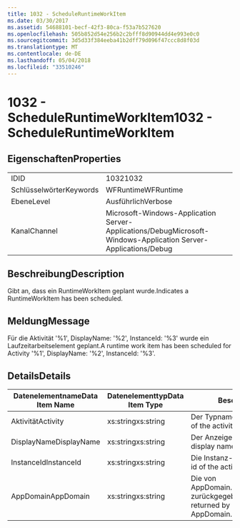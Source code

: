 ```yaml
---
title: 1032 - ScheduleRuntimeWorkItem
ms.date: 03/30/2017
ms.assetid: 54688101-becf-42f3-80ca-f53a7b527620
ms.openlocfilehash: 505b852d54e256b2c2bfff8d90944dd4e993e0c0
ms.sourcegitcommit: 3d5d33f384eeba41b2dff79d096f47ccc8d8f03d
ms.translationtype: MT
ms.contentlocale: de-DE
ms.lasthandoff: 05/04/2018
ms.locfileid: "33510246"
---
```

# <a name="1032---scheduleruntimeworkitem"></a><span data-ttu-id="1415f-102">1032 - ScheduleRuntimeWorkItem</span><span class="sxs-lookup"><span data-stu-id="1415f-102">1032 - ScheduleRuntimeWorkItem</span></span>
## <a name="properties"></a><span data-ttu-id="1415f-103">Eigenschaften</span><span class="sxs-lookup"><span data-stu-id="1415f-103">Properties</span></span>  
  
|||  
|-|-|  
|<span data-ttu-id="1415f-104">ID</span><span class="sxs-lookup"><span data-stu-id="1415f-104">ID</span></span>|<span data-ttu-id="1415f-105">1032</span><span class="sxs-lookup"><span data-stu-id="1415f-105">1032</span></span>|  
|<span data-ttu-id="1415f-106">Schlüsselwörter</span><span class="sxs-lookup"><span data-stu-id="1415f-106">Keywords</span></span>|<span data-ttu-id="1415f-107">WFRuntime</span><span class="sxs-lookup"><span data-stu-id="1415f-107">WFRuntime</span></span>|  
|<span data-ttu-id="1415f-108">Ebene</span><span class="sxs-lookup"><span data-stu-id="1415f-108">Level</span></span>|<span data-ttu-id="1415f-109">Ausführlich</span><span class="sxs-lookup"><span data-stu-id="1415f-109">Verbose</span></span>|  
|<span data-ttu-id="1415f-110">Kanal</span><span class="sxs-lookup"><span data-stu-id="1415f-110">Channel</span></span>|<span data-ttu-id="1415f-111">Microsoft-Windows-Application Server-Applications/Debug</span><span class="sxs-lookup"><span data-stu-id="1415f-111">Microsoft-Windows-Application Server-Applications/Debug</span></span>|  
  
## <a name="description"></a><span data-ttu-id="1415f-112">Beschreibung</span><span class="sxs-lookup"><span data-stu-id="1415f-112">Description</span></span>  
 <span data-ttu-id="1415f-113">Gibt an, dass ein RuntimeWorkItem geplant wurde.</span><span class="sxs-lookup"><span data-stu-id="1415f-113">Indicates a RuntimeWorkItem has been scheduled.</span></span>  
  
## <a name="message"></a><span data-ttu-id="1415f-114">Meldung</span><span class="sxs-lookup"><span data-stu-id="1415f-114">Message</span></span>  
 <span data-ttu-id="1415f-115">Für die Aktivität '%1', DisplayName: '%2', InstanceId: '%3' wurde ein Laufzeitarbeitselement geplant.</span><span class="sxs-lookup"><span data-stu-id="1415f-115">A runtime work item has been scheduled for Activity '%1', DisplayName: '%2', InstanceId: '%3'.</span></span>  
  
## <a name="details"></a><span data-ttu-id="1415f-116">Details</span><span class="sxs-lookup"><span data-stu-id="1415f-116">Details</span></span>  
  
|<span data-ttu-id="1415f-117">Datenelementname</span><span class="sxs-lookup"><span data-stu-id="1415f-117">Data Item Name</span></span>|<span data-ttu-id="1415f-118">Datenelementtyp</span><span class="sxs-lookup"><span data-stu-id="1415f-118">Data Item Type</span></span>|<span data-ttu-id="1415f-119">Beschreibung</span><span class="sxs-lookup"><span data-stu-id="1415f-119">Description</span></span>|  
|--------------------|--------------------|-----------------|  
|<span data-ttu-id="1415f-120">Aktivität</span><span class="sxs-lookup"><span data-stu-id="1415f-120">Activity</span></span>|<span data-ttu-id="1415f-121">xs:string</span><span class="sxs-lookup"><span data-stu-id="1415f-121">xs:string</span></span>|<span data-ttu-id="1415f-122">Der Typname der Aktivität.</span><span class="sxs-lookup"><span data-stu-id="1415f-122">The type name of the activity.</span></span>|  
|<span data-ttu-id="1415f-123">DisplayName</span><span class="sxs-lookup"><span data-stu-id="1415f-123">DisplayName</span></span>|<span data-ttu-id="1415f-124">xs:string</span><span class="sxs-lookup"><span data-stu-id="1415f-124">xs:string</span></span>|<span data-ttu-id="1415f-125">Der Anzeigename der Aktivität.</span><span class="sxs-lookup"><span data-stu-id="1415f-125">The display name of the activity.</span></span>|  
|<span data-ttu-id="1415f-126">InstanceId</span><span class="sxs-lookup"><span data-stu-id="1415f-126">InstanceId</span></span>|<span data-ttu-id="1415f-127">xs:string</span><span class="sxs-lookup"><span data-stu-id="1415f-127">xs:string</span></span>|<span data-ttu-id="1415f-128">Die Instanz-ID der Aktivität.</span><span class="sxs-lookup"><span data-stu-id="1415f-128">The instance id of the activity.</span></span>|  
|<span data-ttu-id="1415f-129">AppDomain</span><span class="sxs-lookup"><span data-stu-id="1415f-129">AppDomain</span></span>|<span data-ttu-id="1415f-130">xs:string</span><span class="sxs-lookup"><span data-stu-id="1415f-130">xs:string</span></span>|<span data-ttu-id="1415f-131">Die von AppDomain.CurrentDomain.FriendlyName zurückgegebene Zeichenfolge.</span><span class="sxs-lookup"><span data-stu-id="1415f-131">The string returned by AppDomain.CurrentDomain.FriendlyName.</span></span>|
